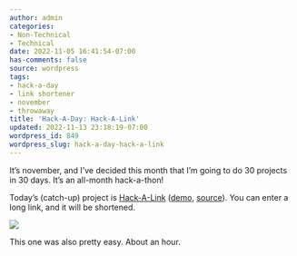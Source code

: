 ```yaml
---
author: admin
categories:
- Non-Technical
- Technical
date: 2022-11-05 16:41:54-07:00
has-comments: false
source: wordpress
tags:
- hack-a-day
- link shortener
- november
- throwaway
title: 'Hack-A-Day: Hack-A-Link'
updated: 2022-11-13 23:18:19-07:00
wordpress_id: 849
wordpress_slug: hack-a-day-hack-a-link
---
```

It’s november, and I’ve decided this month that I’m going to do 30 projects in 30 days. It’s an all-month hack-a-thon!

Today’s (catch-up) project is [Hack-A-Link](https://tilde.za3k.com/hackaday/link) ([demo](https://tilde.za3k.com/hackaday/link), [source](https://github.com/za3k/day02_link)). You can enter a long link, and it will be shortened.

[![](/wp-content/uploads/2022/11/screenshot-3.png)](https://tilde.za3k.com/hackaday/link)

This one was also pretty easy. About an hour.

